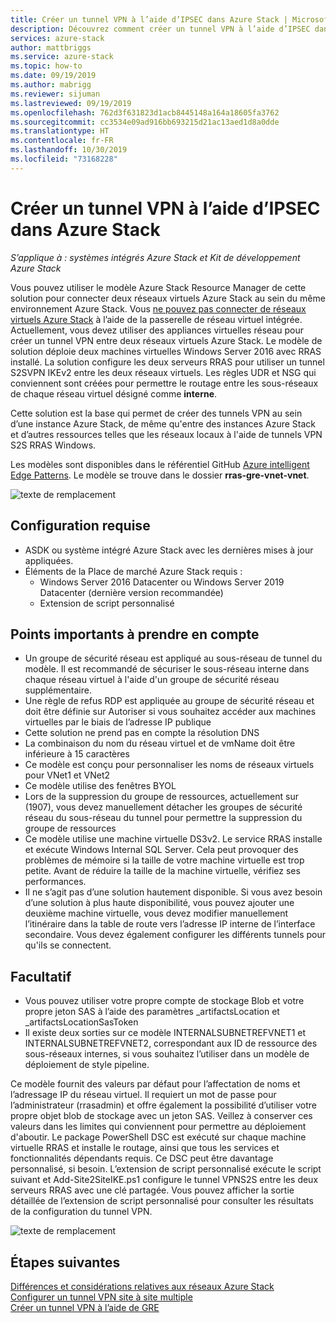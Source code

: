 ```yaml
---
title: Créer un tunnel VPN à l’aide d’IPSEC dans Azure Stack | Microsoft Docs
description: Découvrez comment créer un tunnel VPN à l’aide d’IPSEC dans Azure Stack.
services: azure-stack
author: mattbriggs
ms.service: azure-stack
ms.topic: how-to
ms.date: 09/19/2019
ms.author: mabrigg
ms.reviewer: sijuman
ms.lastreviewed: 09/19/2019
ms.openlocfilehash: 762d3f631823d1acb8445148a164a18605fa3762
ms.sourcegitcommit: cc3534e09ad916bb693215d21ac13aed1d8a0dde
ms.translationtype: HT
ms.contentlocale: fr-FR
ms.lasthandoff: 10/30/2019
ms.locfileid: "73168228"
---
```

# <a name="how-to-create-a-vpn-tunnel-using-ipsec--in-azure-stack"></a>Créer un tunnel VPN à l’aide d’IPSEC dans Azure Stack

*S’applique à : systèmes intégrés Azure Stack et Kit de développement Azure Stack*

Vous pouvez utiliser le modèle Azure Stack Resource Manager de cette solution pour connecter deux réseaux virtuels Azure Stack au sein du même environnement Azure Stack. Vous [ne pouvez pas connecter de réseaux virtuels Azure Stack](https://docs.microsoft.com/azure-stack/user/azure-stack-network-differences) à l’aide de la passerelle de réseau virtuel intégrée. Actuellement, vous devez utiliser des appliances virtuelles réseau pour créer un tunnel VPN entre deux réseaux virtuels Azure Stack. Le modèle de solution déploie deux machines virtuelles Windows Server 2016 avec RRAS installé. La solution configure les deux serveurs RRAS pour utiliser un tunnel S2SVPN IKEv2 entre les deux réseaux virtuels. Les règles UDR et NSG qui conviennent sont créées pour permettre le routage entre les sous-réseaux de chaque réseau virtuel désigné comme **interne**. 

Cette solution est la base qui permet de créer des tunnels VPN au sein d’une instance Azure Stack, de même qu'entre des instances Azure Stack et d’autres ressources telles que les réseaux locaux à l'aide de tunnels VPN S2S RRAS Windows.

Les modèles sont disponibles dans le référentiel GitHub [Azure intelligent Edge Patterns](https://github.com/Azure-Samples/azure-intelligent-edge-patterns). Le modèle se trouve dans le dossier **rras-gre-vnet-vnet**. 

![texte de remplacement](./media/azure-stack-network-howto-vpn-tunnel-ipsec/overview.png)

## <a name="requirements"></a>Configuration requise

- ASDK ou système intégré Azure Stack avec les dernières mises à jour appliquées. 
- Éléments de la Place de marché Azure Stack requis :
    -  Windows Server 2016 Datacenter ou Windows Server 2019 Datacenter (dernière version recommandée)
    -  Extension de script personnalisé

## <a name="things-to-consider"></a>Points importants à prendre en compte

- Un groupe de sécurité réseau est appliqué au sous-réseau de tunnel du modèle.  Il est recommandé de sécuriser le sous-réseau interne dans chaque réseau virtuel à l'aide d'un groupe de sécurité réseau supplémentaire.
- Une règle de refus RDP est appliquée au groupe de sécurité réseau et doit être définie sur Autoriser si vous souhaitez accéder aux machines virtuelles par le biais de l’adresse IP publique
- Cette solution ne prend pas en compte la résolution DNS
- La combinaison du nom du réseau virtuel et de vmName doit être inférieure à 15 caractères
- Ce modèle est conçu pour personnaliser les noms de réseaux virtuels pour VNet1 et VNet2
- Ce modèle utilise des fenêtres BYOL
- Lors de la suppression du groupe de ressources, actuellement sur (1907), vous devez manuellement détacher les groupes de sécurité réseau du sous-réseau du tunnel pour permettre la suppression du groupe de ressources
- Ce modèle utilise une machine virtuelle DS3v2.  Le service RRAS installe et exécute Windows Internal SQL Server.  Cela peut provoquer des problèmes de mémoire si la taille de votre machine virtuelle est trop petite.  Avant de réduire la taille de la machine virtuelle, vérifiez ses performances.
- Il ne s’agit pas d’une solution hautement disponible.  Si vous avez besoin d’une solution à plus haute disponibilité, vous pouvez ajouter une deuxième machine virtuelle, vous devez modifier manuellement l’itinéraire dans la table de route vers l’adresse IP interne de l’interface secondaire.  Vous devez également configurer les différents tunnels pour qu'ils se connectent.

## <a name="optional"></a>Facultatif

- Vous pouvez utiliser votre propre compte de stockage Blob et votre propre jeton SAS à l’aide des paramètres _artifactsLocation et _artifactsLocationSasToken
- Il existe deux sorties sur ce modèle INTERNALSUBNETREFVNET1 et INTERNALSUBNETREFVNET2, correspondant aux ID de ressource des sous-réseaux internes, si vous souhaitez l’utiliser dans un modèle de déploiement de style pipeline.

Ce modèle fournit des valeurs par défaut pour l’affectation de noms et l’adressage IP du réseau virtuel.  Il requiert un mot de passe pour l’administrateur (rrasadmin) et offre également la possibilité d’utiliser votre propre objet blob de stockage avec un jeton SAS.  Veillez à conserver ces valeurs dans les limites qui conviennent pour permettre au déploiement d'aboutir.  Le package PowerShell DSC est exécuté sur chaque machine virtuelle RRAS et installe le routage, ainsi que tous les services et fonctionnalités dépendants requis.  Ce DSC peut être davantage personnalisé, si besoin.  L’extension de script personnalisé exécute le script suivant et Add-Site2SiteIKE.ps1 configure le tunnel VPNS2S entre les deux serveurs RRAS avec une clé partagée.  Vous pouvez afficher la sortie détaillée de l’extension de script personnalisé pour consulter les résultats de la configuration du tunnel VPN.

![texte de remplacement](./media/azure-stack-network-howto-vpn-tunnel-ipsec/s2svpntunnel.png)

## <a name="next-steps"></a>Étapes suivantes

[Différences et considérations relatives aux réseaux Azure Stack](azure-stack-network-differences.md)  
[Configurer un tunnel VPN site à site multiple](network-howto-vpn-tunnel.md)  
[Créer un tunnel VPN à l’aide de GRE](network-howto-vpn-tunnel-gre.md)